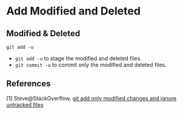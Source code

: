 # Add Modified and Deleted

## Modified & Deleted

```shell
git add -u
```
* ``git add -u`` to stage the modified and deleted files.
* ``git commit -a`` to commit only the modified and deleted files.

## References

[1] Steve@StackOverflow, [git add only modified changes and ignore untracked files](http://stackoverflow.com/questions/7124726/git-add-only-modified-changes-and-ignore-untracked-files)